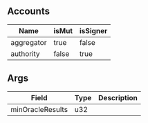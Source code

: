 ## Accounts
|Name|isMut|isSigner|
|--|--|--|
| aggregator | true | false |
| authority | false | true |
## Args
| Field | Type | Description |
|--|--|--|
| minOracleResults |  u32 | |
